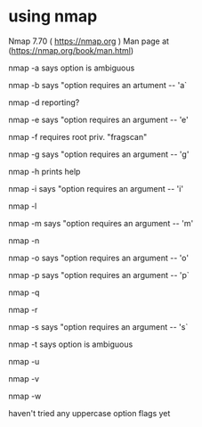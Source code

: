 # using nmap

Nmap 7.70 ( https://nmap.org )
Man page at (https://nmap.org/book/man.html)

nmap -a says option is ambiguous

nmap -b says "option requires an artument -- 'a`

nmap -d reporting?

nmap -e says "option requires an argument -- 'e'

nmap -f requires root priv.  "fragscan"

nmap -g says "option requires an argument -- 'g'

nmap -h prints help

nmap -i says "option requires an argument -- 'i'

nmap -l

nmap -m says "option requires an argument -- 'm'

nmap -n

nmap -o says "option requires an argument -- 'o'

nmap -p says "option requires an argument -- 'p`

nmap -q 

nmap -r

nmap -s says "option requires an argument -- 's`

nmap -t says option is ambiguous

nmap -u 

nmap -v 

nmap -w

haven't tried any uppercase option flags yet

